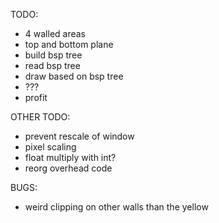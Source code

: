 TODO:

- 4 walled areas
- top and bottom plane
- build bsp tree
- read bsp tree
- draw based on bsp tree
- ???
- profit

OTHER TODO:

- prevent rescale of window
- pixel scaling
- float multiply with int?
- reorg overhead code

BUGS:

- weird clipping on other walls than the yellow
